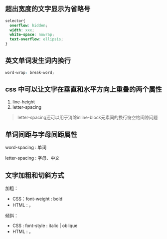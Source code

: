 ## 超出宽度的文字显示为省略号
```css
selector{
  overflow: hidden;
  width: xxx;
  white-space: nowrap;
  text-overflow: ellipsis;  
}
```

## 英文单词发生词内换行
```css
word-wrap: break-word;
```

##  css 中可以让文字在垂直和水平方向上重叠的两个属性
1. line-height
2. letter-spacing

> letter-spacing还可以用于消除inline-block元素间的换行符空格间隙问题

## 单词间距与字母间距属性
word-spacing : 单词

letter-spacing : 字母、中文


## 文字加粗和切斜方式
加粗：
* CSS：font-weight : bold
* HTML : <b></b>，<strong></strong>

倾斜：
* CSS : font-style : italic | oblique
* HTML : <i></i> ，<em></em>